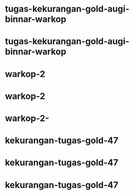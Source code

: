 # tugas-kekurangan-gold-augi-binnar-warkop
# tugas-kekurangan-gold-augi-binnar-warkop
# warkop-2
# warkop-2
# warkop-2-
# kekurangan-tugas-gold-47
# kekurangan-tugas-gold-47
# kekurangan-tugas-gold-47
